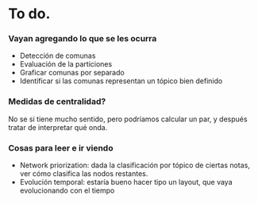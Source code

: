 # To do.
### Vayan agregando lo que se les ocurra

- Detección de comunas
- Evaluación de la particiones
- Graficar comunas por separado
- Identificar si las comunas representan un tópico bien definido

### Medidas de centralidad?

No se si tiene mucho sentido, pero podríamos calcular un par, y después tratar de interpretar qué onda.

### Cosas para leer e ir viendo

- Network priorization: dada la clasificación por tópico de ciertas notas, ver cómo clasifica las nodos restantes.
- Evolución temporal: estaría bueno hacer tipo un layout, que vaya evolucionando con el tiempo
